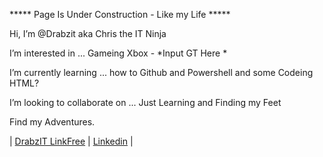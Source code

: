 ***** Page Is Under Construction - Like my Life *****


Hi, I’m @Drabzit aka Chris the IT Ninja  

I’m interested in ... Gameing Xbox - *Input GT Here * 

I’m currently learning ... how to Github and Powershell and some Codeing HTML?

I’m looking to collaborate on ...  Just Learning and Finding my Feet


Find my Adventures.

| <a href="https://linkfree.eddiehub.io/Drabzit" rel="nofollow"> DrabzIT LinkFree</a> | <a href="https:www.linkedin.com/in/christopher-bardsley-1291b0191" rel="nofollow"> Linkedin</a> | 






<!---
Drabzit/Drabzit is a ✨ special ✨ repository because its `README.md` (this file) appears on your GitHub profile.
You can click the Preview link to take a look at your changes.



Cheets 

<a href="https://linkfree.eddiehub.io/Drabzit" rel="nofollow"> DrabzIT Link Free</a>
--->
